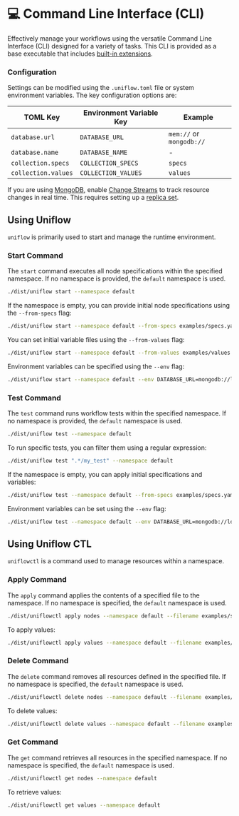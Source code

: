 # 💻 Command Line Interface (CLI)

Effectively manage your workflows using the versatile Command Line Interface (CLI) designed for a variety of tasks. This CLI is provided as a base executable that includes [built-in extensions](../ext/README.md).

### Configuration

Settings can be modified using the `.uniflow.toml` file or system environment variables. The key configuration options are:

| TOML Key            | Environment Variable Key | Example                  |
|---------------------|--------------------------|--------------------------|
| `database.url`      | `DATABASE_URL`           | `mem://` or `mongodb://` |
| `database.name`     | `DATABASE_NAME`          | -                        |
| `collection.specs`  | `COLLECTION_SPECS`       | `specs`                  |
| `collection.values` | `COLLECTION_VALUES`      | `values`                 |

If you are using [MongoDB](https://www.mongodb.com/), enable [Change Streams](https://www.mongodb.com/docs/manual/changeStreams/) to track resource changes in real time. This requires setting up a [replica set](https://www.mongodb.com/docs/manual/replication/).

## Using Uniflow

`uniflow` is primarily used to start and manage the runtime environment.

### Start Command

The `start` command executes all node specifications within the specified namespace. If no namespace is provided, the
`default` namespace is used.

```sh
./dist/uniflow start --namespace default
```

If the namespace is empty, you can provide initial node specifications using the `--from-specs` flag:

```sh
./dist/uniflow start --namespace default --from-specs examples/specs.yaml
```

You can set initial variable files using the `--from-values` flag:

```sh
./dist/uniflow start --namespace default --from-values examples/values.yaml
```

Environment variables can be specified using the `--env` flag:

```sh
./dist/uniflow start --namespace default --env DATABASE_URL=mongodb://localhost:27017 --env DATABASE_NAME=mydb
```

### Test Command

The `test` command runs workflow tests within the specified namespace. If no namespace is provided, the `default`
namespace is used.

```sh
./dist/uniflow test --namespace default
```

To run specific tests, you can filter them using a regular expression:

```sh
./dist/uniflow test ".*/my_test" --namespace default
```

If the namespace is empty, you can apply initial specifications and variables:

```sh
./dist/uniflow test --namespace default --from-specs examples/specs.yaml --from-values examples/values.yaml
```

Environment variables can be set using the `--env` flag:

```sh
./dist/uniflow test --namespace default --env DATABASE_URL=mongodb://localhost:27017 --env DATABASE_NAME=mydb
```

## Using Uniflow CTL

`uniflowctl` is a command used to manage resources within a namespace.

### Apply Command

The `apply` command applies the contents of a specified file to the namespace. If no namespace is specified, the `default` namespace is used.

```sh
./dist/uniflowctl apply nodes --namespace default --filename examples/specs.yaml
```

To apply values:

```sh
./dist/uniflowctl apply values --namespace default --filename examples/values.yaml
```

### Delete Command

The `delete` command removes all resources defined in the specified file. If no namespace is specified, the `default` namespace is used.

```sh
./dist/uniflowctl delete nodes --namespace default --filename examples/specs.yaml
```

To delete values:

```sh
./dist/uniflowctl delete values --namespace default --filename examples/values.yaml
```

### Get Command

The `get` command retrieves all resources in the specified namespace. If no namespace is specified, the `default` namespace is used.

```sh
./dist/uniflowctl get nodes --namespace default
```

To retrieve values:

```sh
./dist/uniflowctl get values --namespace default
```
